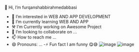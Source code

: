  👋 Hi, I’m furqanshabbirahmedabbasi

- 👀 I’m interested in WEB AND APP DEVELOPMENT
- 🌱 I’m currently learning WEB AND APP
- ⚒️ I’m Currently working on  Awesome Project
- 💞️ I’m looking to collaborate on ...
- 📫 How to reach me ...
- 😄 Pronouns: ...
-⚡ Fun fact I am funny 😋😅
![image](https://github.com/user-attachments/assets/4c2372b8-4c41-4954-b71c-ec2997aca390)
![image](https://github.com/user-attachments/assets/798781bb-f488-4e3d-b472-37eb5f06f33e)

<!---
furqanshabbirahmedabbasi/furqanshabbirahmedabbasi is a ✨ special ✨ repository because its `README.md` (this file) appears on your GitHub profile.
You can click the Preview link to take a look at your changes.
--->
